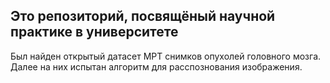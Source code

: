 ## Это репозиторий, посвящёный научной практике в университете

Был найден открытый датасет МРТ снимков опухолей головного мозга. Далее на них испытан алгоритм для расспознования изображения.
